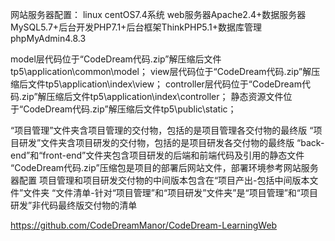 ﻿网站服务器配置： linux centOS7.4系统 web服务器Apache2.4+数据服务器MySQL5.7+后台开发PHP7.1+后台框架ThinkPHP5.1+数据库管理phpMyAdmin4.8.3

model层代码位于“CodeDream代码.zip”解压缩后文件tp5\application\common\model；
view层代码位于“CodeDream代码.zip”解压缩后文件tp5\application\index\view；
controller层代码位于“CodeDream代码.zip”解压缩后文件tp5\application\index\controller；
静态资源文件位于“CodeDream代码.zip”解压缩后文件tp5\public\static；

“项目管理”文件夹含项目管理的交付物，包括的是项目管理各交付物的最终版
“项目研发”文件夹含项目研发的交付物，包括的是项目研发各交付物的最终版
“back-end”和“front-end”文件夹包含项目研发的后端和前端代码及引用的静态文件
“CodeDream代码.zip”压缩包是项目的部署后网站文件，部署环境参考网站服务器配置
项目管理和项目研发交付物的中间版本包含在“项目产出-包括中间版本文件”文件夹
“文件清单-针对“项目管理”和“项目研发”文件夹”是“项目管理”和“项目研发”非代码最终版交付物的清单

https://github.com/CodeDreamManor/CodeDream-LearningWeb
